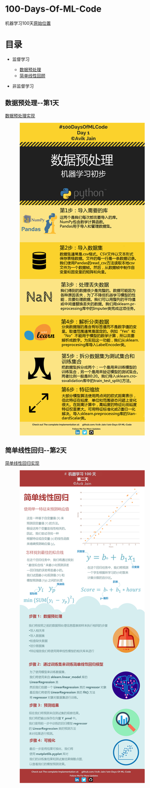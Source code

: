 # 100-Days-Of-ML-Code
机器学习100天[原始位置](https://github.com/MLEveryday/100-Days-Of-ML-Code)

# 目录
- 监督学习
  - [数据预处理](#数据预处理--第1天)
  - [简单线性回顾](#简单线性回归--第2天)

- 非监督学习

## 数据预处理--第1天
[数据预处理实现](/code/Day%201_Data_Preprocessing.md)
<p align="center">
    <img src='Info-graphs/Day 1.jpg'>
</p>

## 简单线性回归--第2天
[简单线性回归实现](/Code/Day%202_Simple_Linear_Regression.md)
<p align="center">
    <img src='Info-graphs/Day 2.jpg'>
</p>
